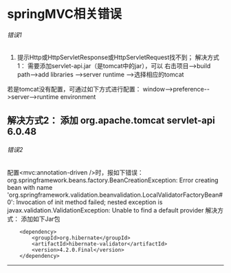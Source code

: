 springMVC相关错误
================================================
######  错误1 #########
1. 提示Http或HttpServletResponse或HttpServletRequest找不到；
解决方式1：
需要添加servlet-api.jar（是tomcat中的jar），可以
右击项目-->build path-->add libraries -->server runtime -->选择相应的tomcat

若是tomcat没有配置，可通过如下方式进行配置：
window-->preference-->server-->runtime environment

解决方式2：
添加
<dependency>
    <groupId>org.apache.tomcat</groupId>
    <artifactId>servlet-api</artifactId>
    <version>6.0.48</version>
</dependency>
------------------------------------------------
######  错误2 #########
配置<mvc:annotation-driven />时，报如下错误：
org.springframework.beans.factory.BeanCreationException: 
Error creating bean with name 'org.springframework.validation.beanvalidation.LocalValidatorFactoryBean#0': 
Invocation of init method failed; 
nested exception is javax.validation.ValidationException: Unable to find a default provider
解决方式：
添加如下Jar包
<!-- bug解决：mvc:annotation-driven时需要使用validator -->
        <dependency>
            <groupId>org.hibernate</groupId>
            <artifactId>hibernate-validator</artifactId>
            <version>4.2.0.Final</version>
        </dependency>
--------------------------------------------------------------
